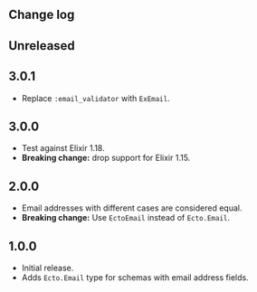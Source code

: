 ## Change log

## Unreleased

## 3.0.1

- Replace `:email_validator` with `ExEmail`.

## 3.0.0

- Test against Elixir 1.18.
- **Breaking change:** drop support for Elixir 1.15.

## 2.0.0

- Email addresses with different cases are considered equal.
- **Breaking change:** Use `EctoEmail` instead of `Ecto.Email`.

## 1.0.0

- Initial release.
- Adds `Ecto.Email` type for schemas with email address fields.
